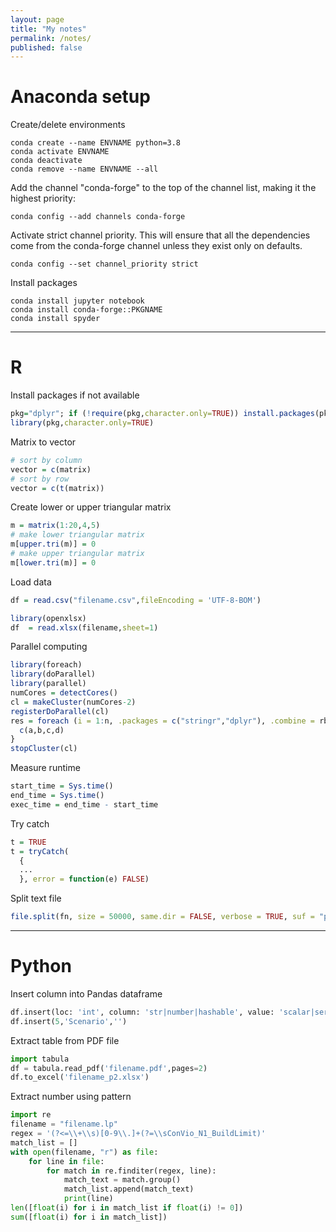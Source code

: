 ```yaml
---
layout: page
title: "My notes"
permalink: /notes/
published: false
---
```


# Anaconda setup

Create/delete environments
```
conda create --name ENVNAME python=3.8
conda activate ENVNAME
conda deactivate
conda remove --name ENVNAME --all
```

Add the channel "conda-forge" to the top of the channel list, making it the highest priority:
```
conda config --add channels conda-forge
```

Activate strict channel priority. This will ensure that all the dependencies come from the conda-forge channel unless they exist only on defaults.
```
conda config --set channel_priority strict
```

Install packages
```
conda install jupyter notebook
conda install conda-forge::PKGNAME
conda install spyder
```

---

# R

Install packages if not available
```R
pkg="dplyr"; if (!require(pkg,character.only=TRUE)) install.packages(pkg)
library(pkg,character.only=TRUE)
```

Matrix to vector
```R
# sort by column
vector = c(matrix)
# sort by row
vector = c(t(matrix))
```

Create lower or upper triangular matrix
```R
m = matrix(1:20,4,5)
# make lower triangular matrix
m[upper.tri(m)] = 0
# make upper triangular matrix
m[lower.tri(m)] = 0
```

Load data
```R
df = read.csv("filename.csv",fileEncoding = 'UTF-8-BOM')
```
```R
library(openxlsx)
df  = read.xlsx(filename,sheet=1)
```

Parallel computing
```R
library(foreach)
library(doParallel)
library(parallel)
numCores = detectCores()
cl = makeCluster(numCores-2)
registerDoParallel(cl)
res = foreach (i = 1:n, .packages = c("stringr","dplyr"), .combine = rbind) %dopar% {
  c(a,b,c,d)
}
stopCluster(cl)
```

Measure runtime
```R
start_time = Sys.time()
end_time = Sys.time()
exec_time = end_time - start_time
```

Try catch
```R
t = TRUE
t = tryCatch(
  {
  ...
  }, error = function(e) FALSE)
```

Split text file
```R
file.split(fn, size = 50000, same.dir = FALSE, verbose = TRUE, suf = "part", win = TRUE)
```

---

# Python

Insert column into Pandas dataframe
```Python
df.insert(loc: 'int', column: 'str|number|hashable', value: 'scalar|serires|array-like', allow_duplicates: 'bool'=False)
df.insert(5,'Scenario','')
```

Extract table from PDF file
```Python
import tabula
df = tabula.read_pdf('filename.pdf',pages=2)
df.to_excel('filename_p2.xlsx')
```

Extract number using pattern
```Python
import re
filename = "filename.lp"
regex = '(?<=\\+\\s)[0-9\\.]+(?=\\sConVio_N1_BuildLimit)'
match_list = []
with open(filename, "r") as file:
    for line in file:
        for match in re.finditer(regex, line):
            match_text = match.group()
            match_list.append(match_text)
            print(line)           
len([float(i) for i in match_list if float(i) != 0])
sum([float(i) for i in match_list])
```
